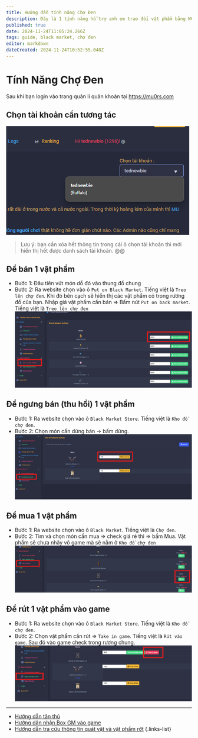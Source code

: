 ```yaml
---
title: Hướng dẫn tính năng Chợ Đen
description: Đây là 1 tính năng hỗ trợ anh em trao đổi vật phẩm bằng WCoin
published: true
date: 2024-11-24T11:05:24.266Z
tags: guide, black market, chợ đen
editor: markdown
dateCreated: 2024-11-24T10:52:55.048Z
---
```


# Tính Năng Chợ Đen

Sau khi bạn login vào trang quản lí quản khoản tại https://mu0rs.com

## Chọn tài khoản cần tương tác

![guide_newbie_8.png](/assets/guide/guide_newbie_8.png)

> Lưu ý: bạn cần xóa hết thông tin trong cái ô chọn tài khoản thì mới hiển thị hết được danh sách tài khoản. @@

## Để bán 1 vật phẩm

- Bước 1: Đâu tiên vứt món dồ đó vào thung đồ chung
- Bước 2: Ra website chọn vào ô `Put on Black Market`. Tiếng việt là `Treo lên chợ đen`. Khi đó bên cạch sẽ hiển thị các vật phẩm có trong rương đồ của bạn. Nhập giá vật phẩm cần bán => Bấm nút `Put on back market`. Tiếng việt là `Treo lên chợ đen`
![guilde_black_market_1.png](/assets/guide/guilde_black_market_1.png)

## Để ngưng bán (thu hồi) 1 vật phẩm
- Bước 1: Ra website chọn vào ô `Black Market Store`. Tiếng việt là `Kho đồ chợ đen`.
- Bước 2: Chọn món cần dừng bán -> bấm dừng.
![guilde_black_market_1.png](/assets/guide/guilde_black_market_2.png)

## Để mua 1 vật phẩm
- Bước 1: Ra website chọn vào ô `Black Market`. Tiếng việt là `Chợ đen`.
- Bước 2: Tìm và chọn món cần mua => check giá rẻ thì => bấm Mua. Vật phẩm sẽ chưa nhãy vô game mà sẽ nằm ở `Kho đồ chợ đen`
![guilde_black_market_1.png](/assets/guide/guilde_black_market_3.png)

## Để rút 1 vật phẩm vào game
- Bước 1: Ra website chọn vào ô `Black Market Store`. Tiếng việt là `Kho đồ chợ đen`.
- Bước 2: Chọn vật phẩm cần rút => `Take in game`. Tiếng việt là `Rút vào game`. Sau đó vào game check trong rương chung.
![guilde_black_market_1.png](/assets/guide/guilde_black_market_4.png)

---
- [Hướng dẫn tân thủ](/vi/guide/newbie)
- [Hướng dận nhận Box GM vào game](/vi/guide/box-gm)
- [Hướng dẫn tra cứu thông tin quát vật và vật phẩm rớt](/vi/guide/how-to-research-monsters-items)
{.links-list}
